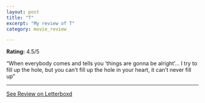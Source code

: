 ```yaml
---
layout: post
title: "T"
excerpt: "My review of T"
category: movie_review

---
```


**Rating:** 4.5/5

“When everybody comes and tells you ‘things are gonna be alright’... I try to fill up the hole, but you can’t fill up the hole in your heart, it can’t never fill up”

<hr>

[See Review on Letterboxd](https://boxd.it/1GuAjJ)
